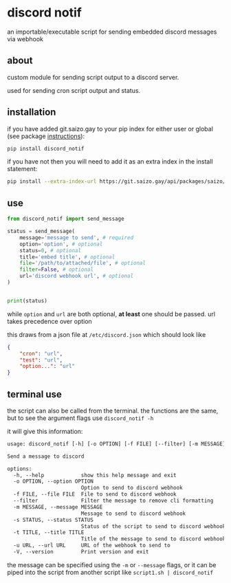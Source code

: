 # discord notif

an importable/executable script for sending embedded discord messages via webhook

## about

custom module for sending script output to a discord server.

used for sending cron script output and status.

## installation

if you have added git.saizo.gay to your pip index for either user or global (see package [instructions](https://git.saizo.gay/saizo/-/packages/pypi/discord-notif/)):

```bash
pip install discord_notif
```

if you have not then you will need to add it as an extra index in the install statement:

```bash
pip install --extra-index-url https://git.saizo.gay/api/packages/saizo/pypi/simple/ sai-logging
```

## use

```python
from discord_notif import send_message

status = send_message(
    message='message to send', # required
    option='option', # optional
    status=0, # optional
    title='embed title', # optional
    file='/path/to/attached/file', # optional
    filter=False, # optional
    url='discord webhook url', # optional
)


print(status)
```

while `option` and `url` are both optional, **at least** one should be passed. url takes precedence over option

this draws from a json file at `/etc/discord.json` which should look like

```json
{
    "cron": "url",
    "test": "url",
    "option...": "url"
}
```

## terminal use

the script can also be called from the terminal. the functions are the same, but to see the argument flags use `discord_notif -h`

it will give this information:

```txt
usage: discord_notif [-h] [-o OPTION] [-f FILE] [--filter] [-m MESSAGE] [-s STATUS] [-t TITLE] [-u URL] [-V]

Send a message to discord

options:
  -h, --help            show this help message and exit
  -o OPTION, --option OPTION
                        Option to send to discord webhook
  -f FILE, --file FILE  File to send to discord webhook
  --filter              Filter the message to remove cli formatting
  -m MESSAGE, --message MESSAGE
                        Message to send to discord webhook
  -s STATUS, --status STATUS
                        Status of the script to send to discord webhook
  -t TITLE, --title TITLE
                        Title of the message to send to discord webhook
  -u URL, --url URL     URL of the webhook to send to
  -V, --version         Print version and exit
```

the message can be specified using the `-m` or `--message` flags, or it can be piped into the script from another script like `script1.sh | discord_notif`
